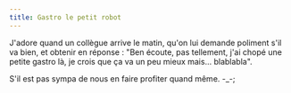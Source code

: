 ```yaml
---
title: Gastro le petit robot
---
```


J'adore quand un collègue arrive le matin, qu'on lui demande poliment s'il va
bien, et obtenir en réponse : "Ben écoute, pas tellement, j'ai chopé une
petite gastro là, je crois que ça va un peu mieux mais... blablabla".

S'il est pas sympa de nous en faire profiter quand même. -_-;

